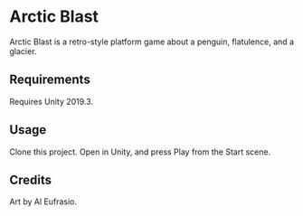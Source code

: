 # Arctic Blast

Arctic Blast is a retro-style platform game about a penguin, flatulence, and a glacier.

## Requirements

Requires Unity 2019.3.

## Usage

Clone this project. Open in Unity, and press Play from the Start scene.

## Credits

Art by Al Eufrasio.
